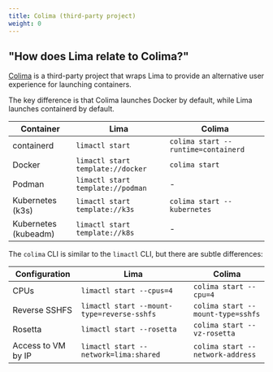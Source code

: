 ```yaml
---
title: Colima (third-party project)
weight: 0
---
```


## "How does Lima relate to Colima?"

[Colima](https://github.com/abiosoft/colima) is a third-party project
that wraps Lima to provide an alternative user experience for launching containers.

The key difference is that Colima launches Docker by default,
while Lima launches containerd by default.

| Container            | Lima                              | Colima                              |
|----------------------|-----------------------------------|-------------------------------------|
| containerd           | `limactl start`                   | `colima start --runtime=containerd` |
| Docker               | `limactl start template://docker` | `colima start`                      |
| Podman               | `limactl start template://podman` | -                                   |
| Kubernetes (k3s)     | `limactl start template://k3s`    | `colima start --kubernetes`         |
| Kubernetes (kubeadm) | `limactl start template://k8s`    | -                                   |

The `colima` CLI is similar to the `limactl` CLI, but there are subtle differences:

| Configuration      | Lima                                       | Colima                            |
|--------------------|--------------------------------------------|-----------------------------------|
| CPUs               | `limactl start --cpus=4`                   | `colima start --cpu=4`            |
| Reverse SSHFS      | `limactl start --mount-type=reverse-sshfs` | `colima start --mount-type=sshfs` |
| Rosetta            | `limactl start --rosetta`                  | `colima start --vz-rosetta`       |
| Access to VM by IP | `limactl start --network=lima:shared`      | `colima start --network-address`  |
